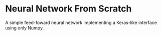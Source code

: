 # Neural Network From Scratch
A simple feed-foward neural network implementing a Keras-like interface using only Numpy.